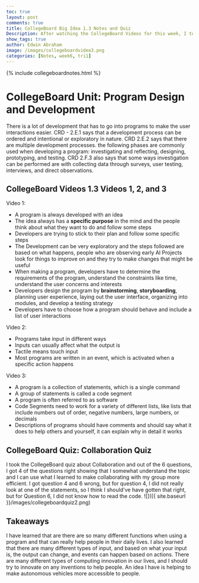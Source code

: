 ```yaml
---
toc: true
layout: post
comments: true
title: CollegeBoard Big Idea 1.3 Notes and Quiz
Description: After watching the CollegeBoard Videos for this week, I took some notes and took the quiz afterwards, and here is the 
show_tags: true
author: Edwin Abraham
image: /images/collegeboardvideo3.png
categories: [Notes, week6, tri1]
---
```

{% include collegeboardnotes.html %}

# CollegeBoard Unit: Program Design and Development
There is a lot of development that has to go into programs to make the user interactions easier. CRD - 2.E.1 says that a development process can be ordered and intentional or exploratory in nature. CRD 2.E.2 says that there are multiple development processes. the following phases are commonly used when developing a program: investigating and reflecting, designing, prototyping, and testing. CRD 2.F.3 also says that some ways investigation can be performed are with collecting data through surveys, user testing, interviews, and direct observations.

## CollegeBoard Videos 1.3 Videos 1, 2, and 3

Video 1:
- A program is always developed with an idea
- The idea always has a **specific purpose** in the mind and the people think about what they want to do and follow some steps
- Developers are trying to stick to their plan and follow some specific steps
- The Development can be very exploratory and the steps followed are based on what happens, people who are observing early AI Projects look for things to improve on and they try to make changes that might be useful
- When making a program, developers have to determine the requirements of the program, understand the constraints like time, understand the user concerns and interests
- Developers design the program by **brainstorming**, **storyboarding**, planning user experience, laying out the user interface, organizing into modules, and develop a testing strategy
- Developers have to choose how a program should behave and include a list of user interactions

Video 2:
- Programs take input in different ways
- Inputs can usually affect what the output is
- Tactile means touch input
- Most programs are written in an event, which is activated when a specific action happens

Video 3:
- A program is a collection of statements, which is a single command
- A group of statements is called a code segment
- A program is often referred to as software
- Code Segments need to work for a variety of different lists, like lists that include numbers out of order, negative numbers, large numbers, or decimals
- Descriptions of programs should have comments and should say what it does to help others and yourself, it can explain why in detail it works

## CollegeBoard Quiz: Collaboration Quiz
I took the CollegeBoard quiz about Collaboration and out of the 6 questions, I got 4 of the questions right showing that I somewhat understand the topic and I can use what I learned to make collaborating with my group more efficient. I got question 4 and 6 wrong, but for question 4, I did not really look at one of the statements, so I think I should've have gotten that right, but for Question 6, I did not know how to read the code.
![]({{ site.baseurl }}/images/collegeboardquiz2.png)

## Takeaways
I have learned that are there are so many different functions when using a program and that can really help people in their daily lives. I also learned that there are many different types of input, and based on what your input is, the output can change, and events can happen based on actions. There are many different types of computing innovation in our lives, and I should try to innovate on any inventions to help people. An idea I have is helping to make autonomous vehicles more accessible to people.
